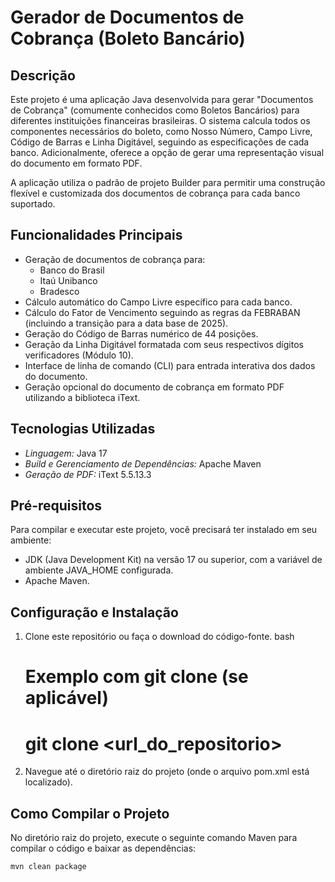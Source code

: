 # Gerador de Documentos de Cobrança (Boleto Bancário)

## Descrição

Este projeto é uma aplicação Java desenvolvida para gerar "Documentos de Cobrança" (comumente conhecidos como Boletos Bancários) para diferentes instituições financeiras brasileiras. O sistema calcula todos os componentes necessários do boleto, como Nosso Número, Campo Livre, Código de Barras e Linha Digitável, seguindo as especificações de cada banco. Adicionalmente, oferece a opção de gerar uma representação visual do documento em formato PDF.

A aplicação utiliza o padrão de projeto Builder para permitir uma construção flexível e customizada dos documentos de cobrança para cada banco suportado.

## Funcionalidades Principais

* Geração de documentos de cobrança para:
    * Banco do Brasil
    * Itaú Unibanco
    * Bradesco
* Cálculo automático do Campo Livre específico para cada banco.
* Cálculo do Fator de Vencimento seguindo as regras da FEBRABAN (incluindo a transição para a data base de 2025).
* Geração do Código de Barras numérico de 44 posições.
* Geração da Linha Digitável formatada com seus respectivos dígitos verificadores (Módulo 10).
* Interface de linha de comando (CLI) para entrada interativa dos dados do documento.
* Geração opcional do documento de cobrança em formato PDF utilizando a biblioteca iText.

## Tecnologias Utilizadas

* *Linguagem:* Java 17
* *Build e Gerenciamento de Dependências:* Apache Maven
* *Geração de PDF:* iText 5.5.13.3

## Pré-requisitos

Para compilar e executar este projeto, você precisará ter instalado em seu ambiente:

* JDK (Java Development Kit) na versão 17 ou superior, com a variável de ambiente JAVA_HOME configurada.
* Apache Maven.

## Configuração e Instalação

1.  Clone este repositório ou faça o download do código-fonte.
    bash
    # Exemplo com git clone (se aplicável)
    # git clone <url_do_repositorio>
    
2.  Navegue até o diretório raiz do projeto (onde o arquivo pom.xml está localizado).

## Como Compilar o Projeto

No diretório raiz do projeto, execute o seguinte comando Maven para compilar o código e baixar as dependências:

```bash
mvn clean package
